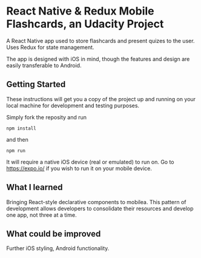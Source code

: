 # React Native & Redux Mobile Flashcards, an Udacity Project

A React Native app used to store flashcards and present quizes to the user. Uses Redux for state management.

The app is designed with iOS in mind, though the features and design are easily transferable to Android.


## Getting Started

These instructions will get you a copy of the project up and running on your local machine for development and testing purposes. 

Simply fork the reposity and run 

```
npm install 
```

and then 

``` 
npm run 
```

It will require a native iOS device (real or emulated) to run on. Go to <https://expo.io/> if you wish to run it on your mobile device.


## What I learned

Bringing React-style declarative components to mobilea. This pattern of development allows developers to consolidate their resources and develop one app, not three at a time.


## What could be improved

Further iOS styling, Android functionality.
